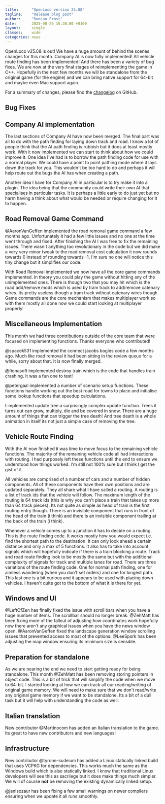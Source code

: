 ```yaml
---
title:      "OpenLoco version 25.08"
tagline:    "Release blog post"
author:     "Duncan Frost"
date:       2025-08-26 16:30:00 +0100
layout:     single
classes:    wide
categories: news
---
```


OpenLoco v25.08 is out! We have a huge amount of behind the scenes changes for this month.
Company AI is now fully implemented! All vehicle route finding has been implemented! And there
has been a variety of bug fixes. We are now at the very final stages of reimplementing the game
in C++. Hopefully in the next few months we will be standalone from the original game (for the
engine) and we can bring native support for 64-bit and maybe even Mac support again.

For a summary of changes, please find the
[changelog](https://github.com/OpenLoco/OpenLoco/releases/tag/v25.07) on GitHub.

## Bug Fixes

## Company AI implementation

The last sections of Company AI have now been merged. The final part was all to do with the path
finding for laying down track and road. I know a lot of people think that the AI path finding is
rubbish but it does at least mostly work. With it now implemented we can start to think about how
we could improve it. One idea I've had is to borrow the path finding code for use with a normal
player. We could have a point to point pathing mode where it lays down the track for you. This
wouldn't be too hard to do and perhaps it will help route out the bugs the AI has when creating a
path.

Another idea I have for Company AI in particular is to try make it into a plugin. The idea being
that the community could write their own AI that specialises in particular tasks. It is perhaps
a little early to do just yet but no harm having a think about what would be needed or require
changing for it to happen.

## Road Removal Game Command

@AaronVanGeffen implemented the road removal game command a few months ago. Unfortunately it had
a few little issues and no one at the time went through and fixed. After finishing the AI I
was free to fix the remaining issues. There wasn't anything too revolutionary in the code but we
did make a very very minor tweak to the road removal cost calculation it now rounds towards 0
instead of rounding towards -1. I'm sure no one will notice this tiny change but it simplifies our
code.

With Road Removal implemented we now have all the core game commands implemented. In theory you
could play the game without hitting any of the unimplemented ones. There is though two that you may
hit which is the road add/remove mods which is used by tram track to add/remove catenary wires. Its
pretty useless though a tram track without catenary wires though. Game commands are the core
mechanism that makes multiplayer work so with them mostly all done now we could start looking at
multiplayer properly!

## Miscellaneous Implementation

This month we had three contributions outside of the core team that were focused on implementing
functions. Thanks everyone who contributed!

@spacek531 implemented the connect jacobs bogies code a few months ago. Much like road removal it
had been sitting in the review queue for a while, sorry about that. It is now finally merged.

@fionasoft implemented destroy train which is the code that handles train crashing. It was a fun
one to test!

@petergaal implemented a number of scenario setup functions. These functions handle working out the
best road for towns to place and initialise some lookup functions that speedup calculations.

I implemented update tree a surprisingly complex update function. Trees it turns out can grow,
multiply, die and be covered in snow. There are a huge amount of things that can trigger the tree
death! And tree death is a whole animation in itself its not just a simple case of removing the
tree.

## Vehicle Route Finding

With the AI now finished it was time to move focus to the remaining vehicle functions. The majority
of the remaining vehicle code all had interactions with routing. I had purposely left these
functions until the end to ensure we understood how things worked. I'm still not 100% sure but I
think I get the gist of it.

All vehicles are comprised of a number of cars and a number of hidden components. All of these 
components have their own positions and are updated separately. They all share what I have called
a routing. A routing is a list of track ids that the vehicle will follow. The maximum length of the
routing is 64 track ids (this is why you can't place a train that takes up more than 64 track
pieces). Its not quite as simple as head of train is the first routing entry though. There is an
invisible component that runs in front of the head of the train (i think) and there is an invisible
component trailing at the back of the train (i think).

Whenever a vehicle comes up to a junction it has to decide on a routing. This is the route finding
code. It works mostly how you would expect i.e. find the shortest path to the destination. It can
only look ahead a certain distance and only a max of 5 functions. It also has to take into account
signals which will hopefully indicate if there is a train blocking a route. Track and road route
finding look to be mostly the same but with the additional complexity of signals for track and
multiple lanes for road. There are three variations of the route finding code. One for normal path
finding, one for aimless wandering (when you don't set orders) and one for longest path. This last
one is a bit curious and it appears to be used with placing down vehicles. I haven't quite got to
the bottom of what it is there for yet.

## Windows and UI

@LeftOfZen has finally fixed the issue with scroll bars when you have a huge number of items. The
scrollbar should no longer break. @ZehMatt has been fixing more of the fallout of adjusting how
coordinates work hopefully now there aren't any graphical issues when you have the news window
open. @AaronVanGeffen fixed the landscape generation window scrolling issues that prevented
access to most of the options. @LeeSpork has been adjusting the map window ensuring its minimum
size is sensible.

## Preparation for standalone

As we are nearing the end we need to start getting ready for being standalone. This month @ZehMatt
has been removing storing pointers in object code. This is a bit of trick that will simplify the
code when we move to 64-bit. I started looking at how we can track all our reading/writing of
original game memory. We will need to make sure that we don't read/write any original game memory
if we want to be standalone. Its a bit of a dull task but it will help with understanding the code
as well.

## Italian translation

New contributor @Martinocom has added an Italian translation to the game. Its great to have new
contributors and new languages!

## Infrastructure

New contributor @tyrone-sudeium has added a Linux statically linked build that uses VCPKG for
dependencies. This works much the same as the Windows build which is also statically linked. I know
that traditional Linux developers will see this as sacrilege but it does make things much simpler.
We will of course **not** be removing the existing dynamically linked setup.

@janisozaur has been fixing a few small warnings on newer compilers ensuring when we update it all
runs smoothly.
